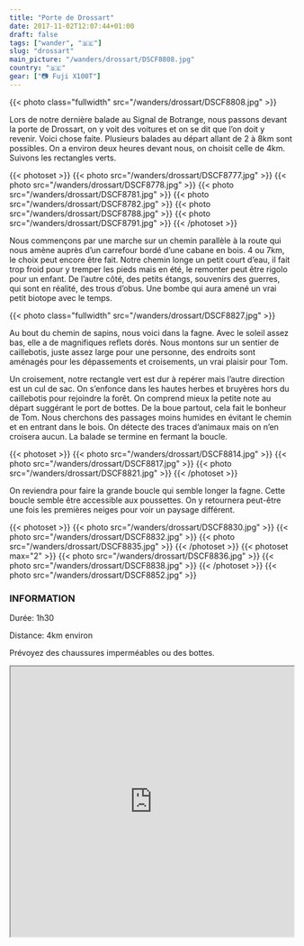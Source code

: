 ```yaml
---
title: "Porte de Drossart"
date: 2017-11-02T12:07:44+01:00
draft: false
tags: ["wander", "🇧🇪"]
slug: "drossart"
main_picture: "/wanders/drossart/DSCF8808.jpg"
country: "🇧🇪"
gear: ["📷 Fuji X100T"]
---
```


{{< photo class="fullwidth" src="/wanders/drossart/DSCF8808.jpg" >}}

Lors de notre dernière balade au Signal de Botrange, nous passons devant la porte de Drossart, on y voit des voitures et on se dit que l’on doit y revenir. Voici chose faite. Plusieurs balades au départ allant de 2 à 8km sont possibles. On a environ deux heures devant nous, on choisit celle de 4km. Suivons les rectangles verts.

{{< photoset >}}
  {{< photo src="/wanders/drossart/DSCF8777.jpg" >}}
  {{< photo src="/wanders/drossart/DSCF8778.jpg" >}}
  {{< photo src="/wanders/drossart/DSCF8781.jpg" >}}
  {{< photo src="/wanders/drossart/DSCF8782.jpg" >}}
  {{< photo src="/wanders/drossart/DSCF8788.jpg" >}}
  {{< photo src="/wanders/drossart/DSCF8791.jpg" >}}
{{< /photoset >}}

Nous commençons par une marche sur un chemin parallèle à la route qui nous amène auprès d’un carrefour bordé d’une cabane en bois. 4 ou 7km, le choix peut encore être fait. Notre chemin longe un petit court d’eau, il fait trop froid pour y tremper les pieds mais en été, le remonter peut être rigolo pour un enfant. De l’autre côté, des petits étangs, souvenirs des guerres, qui sont en réalité, des trous d’obus. Une bombe qui aura amené un vrai petit biotope avec le temps.

{{< photo class="fullwidth" src="/wanders/drossart/DSCF8827.jpg" >}}

Au bout du chemin de sapins, nous voici dans la fagne. Avec le soleil assez bas, elle a de magnifiques reflets dorés. Nous montons sur un sentier de caillebotis, juste assez large pour une personne, des endroits sont aménagés pour les dépassements et croisements, un vrai plaisir pour Tom.

Un croisement, notre rectangle vert est dur à repérer mais l’autre direction est un cul de sac. On s’enfonce dans les hautes herbes et bruyères hors du caillebotis pour rejoindre la forêt. On comprend mieux la petite note au départ suggérant le port de bottes. De la boue partout, cela fait le bonheur de Tom. Nous cherchons des passages moins humides en évitant le chemin et en entrant dans le bois. On détecte des traces d’animaux mais on n’en croisera aucun. La balade se termine en fermant la boucle.

{{< photoset >}}
  {{< photo src="/wanders/drossart/DSCF8814.jpg" >}}
  {{< photo src="/wanders/drossart/DSCF8817.jpg" >}}
  {{< photo src="/wanders/drossart/DSCF8821.jpg" >}}
{{< /photoset >}}

On reviendra pour faire la grande boucle qui semble longer la fagne. Cette boucle semble être accessible aux poussettes. On y retournera peut-être une fois les premières neiges pour voir un paysage différent.

{{< photoset >}}
  {{< photo src="/wanders/drossart/DSCF8830.jpg" >}}
  {{< photo src="/wanders/drossart/DSCF8832.jpg" >}}
  {{< photo src="/wanders/drossart/DSCF8835.jpg" >}}
{{< /photoset >}}
{{< photoset max="2" >}}
  {{< photo src="/wanders/drossart/DSCF8836.jpg" >}}
  {{< photo src="/wanders/drossart/DSCF8838.jpg" >}}
{{< /photoset >}}
{{< photo src="/wanders/drossart/DSCF8852.jpg" >}}

### INFORMATION

Durée: 1h30

Distance: 4km environ

Prévoyez des chaussures imperméables ou des bottes.

<div>
<iframe data-card-recommend="0" data-card-recommend="0" data-card-recommend="0" data-card-recommend="0" src="https://www.google.com/maps/d/embed?mid=1xhzME2KfgwVwYXQeOJh2EFe4MvZXEiva" width="100%" height="480"></iframe>
</div>
